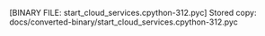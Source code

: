 [BINARY FILE: start_cloud_services.cpython-312.pyc]
Stored copy: docs/converted-binary/start_cloud_services.cpython-312.pyc
